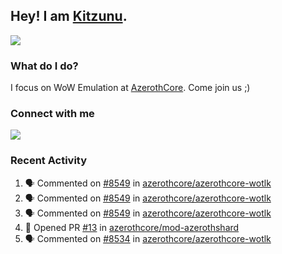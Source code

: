 ## Hey! I am [Kitzunu](https://Github.com/Kitzunu).

<!--<a href="https://github-readme-stats.kitzunu.vercel.app/api?username=Kitzunu&show_icons=true&theme=dark">
  <img align="center" src="https://github-readme-stats.kitzunu.vercel.app/api?username=Kitzunu&show_icons=true&theme=dark" />
</a>-->
<a href="https://github-readme-stats.kitzunu.vercel.app/api?username=Kitzunu&show_icons=true&theme=dark">
  <img align="center" src="https://github-readme-stats.vercel.app/api/top-langs/?username=Kitzunu&layout=compact&theme=dark" />
</a>

### What do I do?

I focus on WoW Emulation at [AzerothCore](https://Github.com/AzerothCore). Come join us ;)

### Connect with me
[![](https://img.shields.io/badge/AzerothCore%20Discord-Connect%20with%20me!-green)](https://discord.com/invite/gkt4y2x)

### Recent Activity

<!--START_SECTION:activity-->
1. 🗣 Commented on [#8549](https://github.com/azerothcore/azerothcore-wotlk/issues/8549) in [azerothcore/azerothcore-wotlk](https://github.com/azerothcore/azerothcore-wotlk)
2. 🗣 Commented on [#8549](https://github.com/azerothcore/azerothcore-wotlk/issues/8549) in [azerothcore/azerothcore-wotlk](https://github.com/azerothcore/azerothcore-wotlk)
3. 🗣 Commented on [#8549](https://github.com/azerothcore/azerothcore-wotlk/issues/8549) in [azerothcore/azerothcore-wotlk](https://github.com/azerothcore/azerothcore-wotlk)
4. 💪 Opened PR [#13](https://github.com/azerothcore/mod-azerothshard/pull/13) in [azerothcore/mod-azerothshard](https://github.com/azerothcore/mod-azerothshard)
5. 🗣 Commented on [#8534](https://github.com/azerothcore/azerothcore-wotlk/issues/8534) in [azerothcore/azerothcore-wotlk](https://github.com/azerothcore/azerothcore-wotlk)
<!--END_SECTION:activity-->
